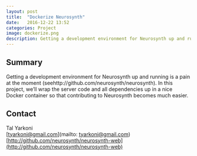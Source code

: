 ```yaml
---
layout: post
title:  "Dockerize Neurosynth"
date:   2016-12-22 13:52
categories: Project
image: dockerize.png
description: Getting a development environment for Neurosynth up and running is a pain at the moment (seehttp://github.com/neurosynth/neurosynth).
---
```

## Summary
Getting a development environment for Neurosynth up and running is a pain at the moment (seehttp://github.com/neurosynth/neurosynth). In this project, we’ll wrap the server code and all dependencies up in a nice Docker container so that contributing to Neurosynth becomes much easier.


## Contact  
Tal Yarkoni  
[tyarkoni@gmail.com](mailto: tyarkoni@gmail.com)  
[http://github.com/neurosynth/neurosynth-web](http://github.com/neurosynth/neurosynth-web)  
